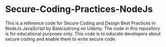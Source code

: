 # Secure-Coding-Practices-NodeJs
This is a reference code for Secure Coding and Design Best Practices in NodeJs JavaScript by Basicsstrong on Udemy. The code in this repository is for educational purposes only. This code is to educate developers about secure coding and enable them to write secure code.
